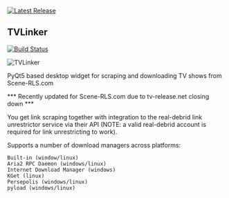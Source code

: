 [![Latest Release](http://tvlinker.ozmartians.com/images/button-latest-release.png)](https://github.com/ozmartian/tvlinker/releases/latest)

## TVLinker

[![Build Status](https://travis-ci.org/ozmartian/tvlinker.svg?branch=master)](https://travis-ci.org/ozmartian/tvlinker)

![TVLinker](http://tvlinker.ozmartians.com/images/header-logo.png)

 PyQt5 based desktop widget for scraping and downloading TV shows from Scene-RLS.com

 *** Recently updated for Scene-RLS.com due to tv-release.net closing down ***

 You get link scraping together with integration to the real-debrid link unrestrictor
 service via their API (NOTE: a valid real-debrid account is required for link unrestricting
 to work).

 Supports a number of download managers across platforms:

    Built-in (window/linux)
    Aria2 RPC Daemon (windows/linux)
    Internet Download Manager (windows)
    KGet (linux)
    Persepolis (windows/linux)
    pyload (windows/linux)
